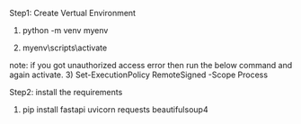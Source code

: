 Step1: Create Vertual Environment

1) python -m venv myenv

2) myenv\scripts\activate  

note: if you got unauthorized access error then run the below command and again activate.
3) Set-ExecutionPolicy RemoteSigned -Scope Process

Step2: install the requirements
1) pip install fastapi uvicorn requests beautifulsoup4
